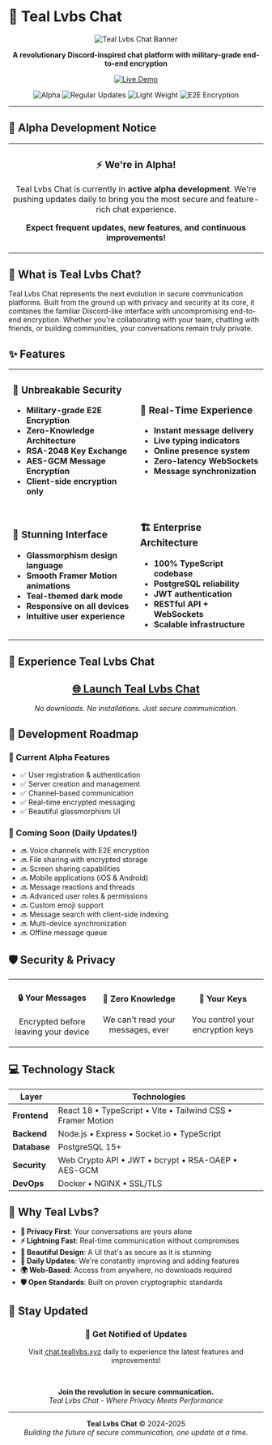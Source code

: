 # 🌊 Teal Lvbs Chat

<div align="center">
  
  ![Teal Lvbs Chat Banner](https://img.shields.io/badge/Teal%20Lvbs-Chat-008080?style=for-the-badge&logo=discord&logoColor=white)
  
  <p align="center">
    <strong>A revolutionary Discord-inspired chat platform with military-grade end-to-end encryption</strong>
  </p>
  
  <p align="center">
    <a href="https://chat.teallvbs.xyz">
      <img src="https://img.shields.io/badge/🚀%20Try%20Live%20Demo-chat.teallvbs.xyz-40E0D0?style=for-the-badge" alt="Live Demo">
    </a>
  </p>
  
  <p align="center">
    <img src="https://img.shields.io/badge/Status-Alpha%20Development-ff6b6b?style=flat-square" alt="Alpha">
    <img src="https://img.shields.io/badge/Regular-Updates-4ecdc4?style=flat-square" alt="Regular Updates">
    <img src="https://img.shields.io/badge/LightWeight-100%25-007ACC?style=flat-square&logo=typescript&logoColor=white" alt="Light Weight">
    <img src="https://img.shields.io/badge/Encryption-E2E-success?style=flat-square&logo=shield&logoColor=white" alt="E2E Encryption">
  </p>
</div>

---

## 🎯 Alpha Development Notice

<div align="center">
  <table>
    <tr>
      <td align="center">
        <h3>⚡ We're in Alpha!</h3>
        <p>Teal Lvbs Chat is currently in <strong>active alpha development</strong>. We're pushing updates daily to bring you the most secure and feature-rich chat experience.</p>
        <p><strong>Expect frequent updates, new features, and continuous improvements!</strong></p>
      </td>
    </tr>
  </table>
</div>

## 🌟 What is Teal Lvbs Chat?

Teal Lvbs Chat represents the next evolution in secure communication platforms. Built from the ground up with privacy and security at its core, it combines the familiar Discord-like interface with uncompromising end-to-end encryption. Whether you're collaborating with your team, chatting with friends, or building communities, your conversations remain truly private.

## ✨ Features

<table>
<tr>
<td width="50%">

### 🔐 Unbreakable Security
- **Military-grade E2E Encryption** 
- **Zero-Knowledge Architecture**
- **RSA-2048 Key Exchange**
- **AES-GCM Message Encryption**
- **Client-side encryption only**

</td>
<td width="50%">

### 💬 Real-Time Experience
- **Instant message delivery**
- **Live typing indicators**
- **Online presence system**
- **Zero-latency WebSockets**
- **Message synchronization**

</td>
</tr>
<tr>
<td width="50%">

### 🎨 Stunning Interface
- **Glassmorphism design language**
- **Smooth Framer Motion animations**
- **Teal-themed dark mode**
- **Responsive on all devices**
- **Intuitive user experience**

</td>
<td width="50%">

### 🏗️ Enterprise Architecture
- **100% TypeScript codebase**
- **PostgreSQL reliability**
- **JWT authentication**
- **RESTful API + WebSockets**
- **Scalable infrastructure**

</td>
</tr>
</table>

## 🚀 Experience Teal Lvbs Chat

<div align="center">
  <h2>
    <a href="https://chat.teallvbs.xyz">
      🌐 Launch Teal Lvbs Chat
    </a>
  </h2>
  <p><em>No downloads. No installations. Just secure communication.</em></p>
</div>

## 📅 Development Roadmap

### 🔄 Current Alpha Features
- ✅ User registration & authentication
- ✅ Server creation and management
- ✅ Channel-based communication
- ✅ Real-time encrypted messaging
- ✅ Beautiful glassmorphism UI

### 🚧 Coming Soon (Daily Updates!)
- 🔜 Voice channels with E2E encryption
- 🔜 File sharing with encrypted storage
- 🔜 Screen sharing capabilities
- 🔜 Mobile applications (iOS & Android)
- 🔜 Message reactions and threads
- 🔜 Advanced user roles & permissions
- 🔜 Custom emoji support
- 🔜 Message search with client-side indexing
- 🔜 Multi-device synchronization
- 🔜 Offline message queue

## 🛡️ Security & Privacy

<div align="center">
  <table>
    <tr>
      <td align="center">
        <h4>🔒 Your Messages</h4>
        <p>Encrypted before leaving your device</p>
      </td>
      <td align="center">
        <h4>🚫 Zero Knowledge</h4>
        <p>We can't read your messages, ever</p>
      </td>
      <td align="center">
        <h4>🔑 Your Keys</h4>
        <p>You control your encryption keys</p>
      </td>
    </tr>
  </table>
</div>

## 💻 Technology Stack

<div align="center">

| Layer | Technologies |
|-------|-------------|
| **Frontend** | React 18 • TypeScript • Vite • Tailwind CSS • Framer Motion |
| **Backend** | Node.js • Express • Socket.io • TypeScript |
| **Database** | PostgreSQL 15+ |
| **Security** | Web Crypto API • JWT • bcrypt • RSA-OAEP • AES-GCM |
| **DevOps** | Docker • NGINX • SSL/TLS |

</div>

## 🌈 Why Teal Lvbs?

- **🎯 Privacy First**: Your conversations are yours alone
- **⚡ Lightning Fast**: Real-time communication without compromises
- **🎨 Beautiful Design**: A UI that's as secure as it is stunning
- **🔧 Daily Updates**: We're constantly improving and adding features
- **🌍 Web-Based**: Access from anywhere, no downloads required
- **🛡️ Open Standards**: Built on proven cryptographic standards

## 📢 Stay Updated

<div align="center">
  
  ### 🔔 Get Notified of Updates
  
  Visit [chat.teallvbs.xyz](https://chat.teallvbs.xyz) daily to experience the latest features and improvements!
  
  <br>
  
  <p>
    <strong>Join the revolution in secure communication.</strong><br>
    <em>Teal Lvbs Chat - Where Privacy Meets Performance</em>
  </p>
  
</div>

---

<div align="center">
  <p>
    <strong>Teal Lvbs Chat</strong> © 2024-2025<br>
    <em>Building the future of secure communication, one update at a time.</em>
  </p>
</div>
